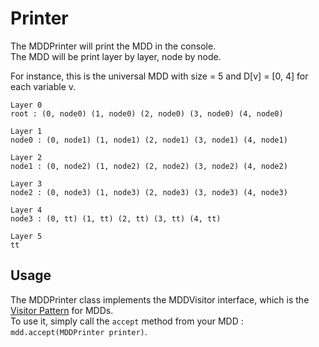 # Printer

The MDDPrinter will print the MDD in the console.  
The MDD will be print layer by layer, node by node.  

For instance, this is the universal MDD with size = 5 and D[v] = [0, 4] for each variable v.
```
Layer 0
root : (0, node0) (1, node0) (2, node0) (3, node0) (4, node0) 

Layer 1
node0 : (0, node1) (1, node1) (2, node1) (3, node1) (4, node1) 

Layer 2
node1 : (0, node2) (1, node2) (2, node2) (3, node2) (4, node2) 

Layer 3
node2 : (0, node3) (1, node3) (2, node3) (3, node3) (4, node3) 

Layer 4
node3 : (0, tt) (1, tt) (2, tt) (3, tt) (4, tt) 

Layer 5
tt
```

## Usage
The MDDPrinter class implements the MDDVisitor interface, which is the [Visitor Pattern](https://en.wikipedia.org/wiki/Visitor_pattern) for MDDs.  
To use it, simply call the `accept` method from your MDD : `mdd.accept(MDDPrinter printer)`. 